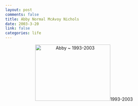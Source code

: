 ```yaml
--- 
layout: post
comments: false
title: Abby Normal McAvoy Nichols
date: 2003-3-20
link: false
categories: life
---
```


<p align="center"> <img src="http://www.zanshin.net/images/abby.jpg" alt="Abby ~ 1993-2003" border="0" height="180" width="240" />1993-2003</p>
